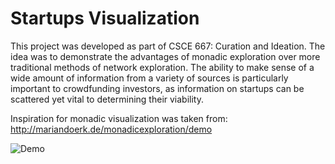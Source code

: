 # Startups Visualization

This project was developed as part of CSCE 667: Curation and Ideation. The idea was to demonstrate the advantages of monadic exploration over more traditional methods of network exploration. The ability to make sense of a wide amount of information from a variety of sources is particularly important to crowdfunding investors, as information on startups can be scattered yet vital to determining their viability.

Inspiration for monadic visualization was taken from: http://mariandoerk.de/monadicexploration/demo

![Demo](img/demo.gif "Demo")
